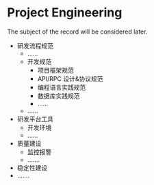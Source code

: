 # Project Engineering


The subject of the record will be considered later.

-  研发流程规范
    - ......
    - 开发规范
        - 项目框架规范
        - API/RPC 设计&协议规范
        - 编程语言实践规范
        - 数据库实践规范
        - ......
    - ......
-  研发平台工具
    - 开发环境
    - ......
- 质量建设
    - 监控报警
    - .......
- 稳定性建设
- .......